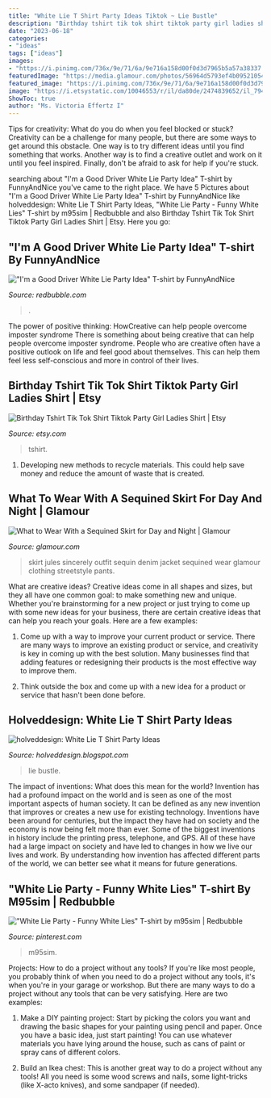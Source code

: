 ```yaml
---
title: "White Lie T Shirt Party Ideas Tiktok ~ Lie Bustle"
description: "Birthday tshirt tik tok shirt tiktok party girl ladies shirt"
date: "2023-06-18"
categories:
- "ideas"
tags: ["ideas"]
images:
- "https://i.pinimg.com/736x/9e/71/6a/9e716a158d00f0d3d7965b5a57a38337.jpg"
featuredImage: "https://media.glamour.com/photos/56964d5793ef4b095210542b/master/w_1280%2Cc_limit/fashion-2015-12-sequin-skirt-outfit-ideas-sincerely-jules-main.jpg"
featured_image: "https://i.pinimg.com/736x/9e/71/6a/9e716a158d00f0d3d7965b5a57a38337.jpg"
image: "https://i.etsystatic.com/10046553/r/il/da80de/2474839652/il_794xN.2474839652_ayut.jpg"
ShowToc: true
author: "Ms. Victoria Effertz I"
---
```



Tips for creativity: What do you do when you feel blocked or stuck?
Creativity can be a challenge for many people, but there are some ways to get around this obstacle. One way is to try different ideas until you find something that works. Another way is to find a creative outlet and work on it until you feel inspired. Finally, don't be afraid to ask for help if you're stuck.

	

		
searching about &quot;I&#039;m a Good Driver White Lie Party Idea&quot; T-shirt by FunnyAndNice you've came to the right place. We have 5 Pictures about &quot;I&#039;m a Good Driver White Lie Party Idea&quot; T-shirt by FunnyAndNice like holveddesign: White Lie T Shirt Party Ideas, &quot;White Lie Party - Funny White Lies&quot; T-shirt by m95sim | Redbubble and also Birthday Tshirt Tik Tok Shirt Tiktok Party Girl Ladies Shirt | Etsy. Here you go:
		
    
## &quot;I&#039;m A Good Driver White Lie Party Idea&quot; T-shirt By FunnyAndNice

<img loading=lazy src="https://ih1.redbubble.net/image.1669614326.8705/ssrco,slim_fit_t_shirt,womens,fafafa:ca443f4786,front,tall_three_quarter,750x1000.jpg" onerror="this.onerror=null;this.src='https://tse4.mm.bing.net/th?id=OIP.CApnusnf0xpliPGUFyFwgQHaJ4&amp;pid=15.1';" alt="&quot;I&#039;m a Good Driver White Lie Party Idea&quot; T-shirt by FunnyAndNice">

_Source: redbubble.com_

>. 

	

The power of positive thinking: HowCreative can help people overcome imposter syndrome
There is something about being creative that can help people overcome imposter syndrome. People who are creative often have a positive outlook on life and feel good about themselves. This can help them feel less self-conscious and more in control of their lives.

    
## Birthday Tshirt Tik Tok Shirt Tiktok Party Girl Ladies Shirt | Etsy

<img loading=lazy src="https://i.etsystatic.com/10046553/r/il/da80de/2474839652/il_794xN.2474839652_ayut.jpg" onerror="this.onerror=null;this.src='https://tse4.mm.bing.net/th?id=OIP.vrdphoCQH0mVFP9iWpJ_wwHaGL&amp;pid=15.1';" alt="Birthday Tshirt Tik Tok Shirt Tiktok Party Girl Ladies Shirt | Etsy">

_Source: etsy.com_

>tshirt. 

	

1. Developing new methods to recycle materials. This could help save money and reduce the amount of waste that is created.

    
## What To Wear With A Sequined Skirt For Day And Night | Glamour

<img loading=lazy src="https://media.glamour.com/photos/56964d5793ef4b095210542b/master/w_1280%2Cc_limit/fashion-2015-12-sequin-skirt-outfit-ideas-sincerely-jules-main.jpg" onerror="this.onerror=null;this.src='https://tse1.mm.bing.net/th?id=OIP.XRC7y_r8PnrA0_0xps83QQHaLF&amp;pid=15.1';" alt="What to Wear With a Sequined Skirt for Day and Night | Glamour">

_Source: glamour.com_

>skirt jules sincerely outfit sequin denim jacket sequined wear glamour clothing streetstyle pants. 

	

What are creative ideas?
Creative ideas come in all shapes and sizes, but they all have one common goal: to make something new and unique. Whether you're brainstorming for a new project or just trying to come up with some new ideas for your business, there are certain creative ideas that can help you reach your goals. Here are a few examples: 
1. Come up with a way to improve your current product or service. There are many ways to improve an existing product or service, and creativity is key in coming up with the best solution. Many businesses find that adding features or redesigning their products is the most effective way to improve them. 

2. Think outside the box and come up with a new idea for a product or service that hasn't been done before.

    
## Holveddesign: White Lie T Shirt Party Ideas

<img loading=lazy src="https://imgix.bustle.com/uploads/image/2020/8/14/a6e16c9f-96ff-4b96-9b64-cc94109fa28f-screen-shot-2020-08-14-at-105724-am.png?w=414&amp;h=369&amp;fit=crop&amp;crop=faces&amp;auto=format%2Ccompress" onerror="this.onerror=null;this.src='https://tse2.mm.bing.net/th?id=OIP.1PK87QWMDOSn1YnDFWpdBwAAAA&amp;pid=15.1';" alt="holveddesign: White Lie T Shirt Party Ideas">

_Source: holveddesign.blogspot.com_

>lie bustle. 

	

The impact of inventions: What does this mean for the world?
Invention has had a profound impact on the world and is seen as one of the most important aspects of human society. It can be defined as any new invention that improves or creates a new use for existing technology. Inventions have been around for centuries, but the impact they have had on society and the economy is now being felt more than ever. Some of the biggest inventions in history include the printing press, telephone, and GPS. All of these have had a large impact on society and have led to changes in how we live our lives and work. By understanding how invention has affected different parts of the world, we can better see what it means for future generations.

    
## &quot;White Lie Party - Funny White Lies&quot; T-shirt By M95sim | Redbubble

<img loading=lazy src="https://i.pinimg.com/736x/9e/71/6a/9e716a158d00f0d3d7965b5a57a38337.jpg" onerror="this.onerror=null;this.src='https://tse1.mm.bing.net/th?id=OIP.MkVxUEchAD_ED37g5zlCKgHaJ3&amp;pid=15.1';" alt="&quot;White Lie Party - Funny White Lies&quot; T-shirt by m95sim | Redbubble">

_Source: pinterest.com_

>m95sim. 

	

Projects: How to do a project without any tools?
If you're like most people, you probably think of when you need to do a project without any tools, it's when you're in your garage or workshop. But there are many ways to do a project without any tools that can be very satisfying. Here are two examples: 
1. Make a DIY painting project: Start by picking the colors you want and drawing the basic shapes for your painting using pencil and paper. Once you have a basic idea, just start painting! You can use whatever materials you have lying around the house, such as cans of paint or spray cans of different colors. 

2. Build an Ikea chest: This is another great way to do a project without any tools! All you need is some wood screws and nails, some light-tricks (like X-acto knives), and some sandpaper (if needed).

